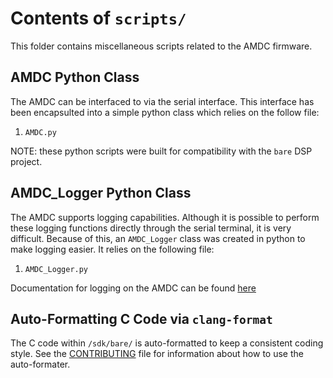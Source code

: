 # Contents of `scripts/`

This folder contains miscellaneous scripts related to the AMDC firmware.

## AMDC Python Class

The AMDC can be interfaced to via the serial interface. This interface has been encapsulted into a simple python class which relies on the follow file:

1. `AMDC.py`

NOTE: these python scripts were built for compatibility with the `bare` DSP project.

## AMDC_Logger Python Class

The AMDC supports logging capabilities. Although it is possible to perform these logging functions directly through the serial terminal, it is very difficult. Because of this, an `AMDC_Logger` class was created in python to make logging easier. It relies on the following file:

1. `AMDC_Logger.py`

Documentation for logging on the AMDC can be found [here](../)

## Auto-Formatting C Code via `clang-format`

The C code within `/sdk/bare/` is auto-formatted to keep a consistent coding style. See the [CONTRIBUTING](../CONTRIBUTING.md) file for information about how to use the auto-formater.
